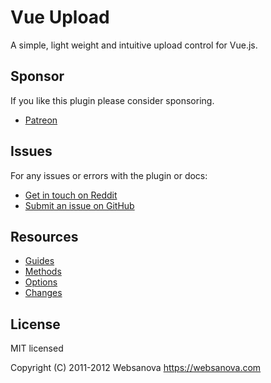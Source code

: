 # Vue Upload

A simple, light weight and intuitive upload control for Vue.js.


## Sponsor

If you like this plugin please consider sponsoring.

* [Patreon](https://patreon.com/websanova)


## Issues

For any issues or errors with the plugin or docs:

* [Get in touch on Reddit](https://reddit.com/r/websanova)
* [Submit an issue on GitHub](https://github.com/websanova/vue-upload/issues)


## Resources

* [Guides](https://websanova.com/docs/vue-upload/guides)
* [Methods](https://websanova.com/docs/vue-upload/methods)
* [Options](https://websanova.com/docs/vue-upload/options)
* [Changes](https://websanova.com/docs/vue-upload/changes)


## License

MIT licensed

Copyright (C) 2011-2012 Websanova https://websanova.com